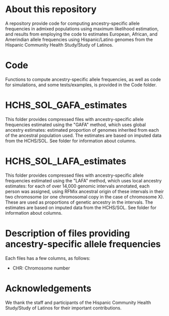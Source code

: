 # About this repository 
A repository provide code for computing ancestry-specific allele frequencies in admixed populations using maximum likelihood estimation, and results from employing the code to estimates European, African, and Amerindian allele frequencies using Hispanic/Latino genomes from the Hispanic Community Health Study/Study of Latinos. 

# Code
Functions to compute ancestry-specific allele frequencies, as well as code for simulations, and some tests/examples, is provided in the Code folder. 

# HCHS_SOL_GAFA_estimates
This folder provides compressed files with ancestry-specific allele frequencies estimated using the "GAFA" method, which uses global ancestry estimates: estimated proportion of genomes inherited from each of the ancestral population used. The estimates are based on imputed data from the HCHS/SOL. See folder for information about columns. 


# HCHS_SOL_LAFA_estimates
This folder provides compressed files with ancestry-specific allele frequencies estimated using the "LAFA" method, which uses local ancestry estimates: for each of over 14,000 genomic intervals annotated, each person was assigned, using RFMix ancestral origin of these intervals in their two chromosome (or one chromosomal copy in the case of chromosome X). These are used as proportions of genetic ancestry in the intervals. The estimates are based on imputed data from the HCHS/SOL. See folder for information about columns. 

# Description of files providing ancestry-specific allele frequencies
Each files has a few columns, as follows: 
- CHR:	Chromosome number

# Acknowledgements
We thank the staff and participants of the Hispanic Community Health Study/Study of Latinos for their important contributions.